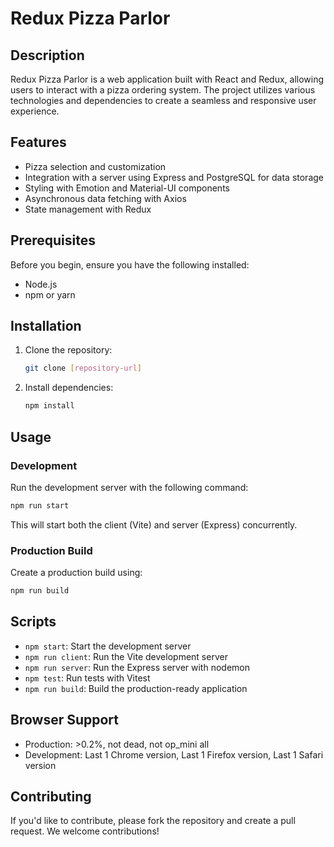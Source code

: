 
# Redux Pizza Parlor

## Description

Redux Pizza Parlor is a web application built with React and Redux, allowing users to interact with a pizza ordering system. The project utilizes various technologies and dependencies to create a seamless and responsive user experience.

## Features

- Pizza selection and customization
- Integration with a server using Express and PostgreSQL for data storage
- Styling with Emotion and Material-UI components
- Asynchronous data fetching with Axios
- State management with Redux

## Prerequisites

Before you begin, ensure you have the following installed:

- Node.js
- npm or yarn

## Installation

1. Clone the repository:

   ```bash
   git clone [repository-url]
   ```

2. Install dependencies:

   ```bash
   npm install
   ```

## Usage

### Development

Run the development server with the following command:

```bash
npm run start
```

This will start both the client (Vite) and server (Express) concurrently.

### Production Build

Create a production build using:

```bash
npm run build
```

## Scripts

- `npm start`: Start the development server
- `npm run client`: Run the Vite development server
- `npm run server`: Run the Express server with nodemon
- `npm test`: Run tests with Vitest
- `npm run build`: Build the production-ready application

## Browser Support

- Production: >0.2%, not dead, not op_mini all
- Development: Last 1 Chrome version, Last 1 Firefox version, Last 1 Safari version

## Contributing

If you'd like to contribute, please fork the repository and create a pull request. We welcome contributions!

